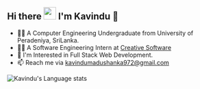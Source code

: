 ## Hi there <img src="https://github.com/TheDudeThatCode/TheDudeThatCode/blob/master/Assets/Hi.gif" width="29px"> I'm Kavindu 👀


- 👨‍🎓 A Computer Engineering Undergraduate from University of Peradeniya, SriLanka.
- 👨‍💻 A Software Engineering Intern at [Creative Software](https://www.creativesoftware.com)
- 🌱 I'm Interested in Full Stack Web Development.
- 📫 Reach me via [kavindumadushanka972@gmail.com](mailto:kavindumadushanka972@gmail.com)

![Kavindu's Language stats](https://github-readme-stats-eight-theta.vercel.app/api/top-langs/?username=kavindumadushanka972&layout=compact&langs_count=8&hide_border=true&theme=dark)

